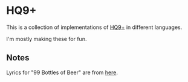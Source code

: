 # HQ9+

This is a collection of implementations of [HQ9+](https://cliffle.com/esoterica/hq9plus/) in different languages.

I'm mostly making these for fun.

## Notes

Lyrics for "99 Bottles of Beer" are from [here](http://www.99-bottles-of-beer.net/lyrics.html).
